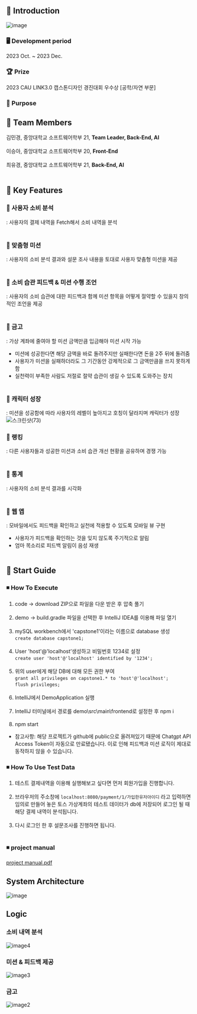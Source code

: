 ## 📌 Introduction
![image](https://github.com/choiyukyung/Capstone1_class7_team4/assets/80468377/dc97daeb-a7d0-4205-a781-5b77604d78da)
### 🖥 Development period
2023 Oct. ~ 2023 Dec.
### 🏆 Prize
2023 CAU LINK3.0 캡스톤디자인 경진대회 우수상 [공학/자연 부문]  
### 💪 Purpose

## 📌 Team Members
김민경, 중앙대학교 소프트웨어학부 21, **Team Leader, Back-End, AI** </br></br>
이승아, 중앙대학교 소프트웨어학부 20, **Front-End** </br></br>
최유경, 중앙대학교 소프트웨어학부 21, **Back-End, AI** </br></br>

## 📌 Key Features
### 🔎 사용자 소비 분석
: 사용자의 결제 내역을 Fetch해서 소비 내역을 분석 </br></br>

### 🔎 맞춤형 미션 
: 사용자의 소비 분석 결과와 설문 조사 내용을 토대로 사용자 맞춤형 미션을 제공 </br></br>

### 🔎 소비 습관 피드백 & 미션 수행 조언
: 사용자의 소비 습관에 대한 피드백과 함께 미션 항목을 어떻게 절약할 수 있을지 창의적인 조언을 제공</br></br>

### 🔎 금고
: 가상 계좌에 줄여야 할 미션 금액만큼 입금해야 미션 시작 가능 
- 미션에 성공한다면 해당 금액을 바로 돌려주지만 실패한다면 돈을 2주 뒤에 돌려줌
- 사용자가 미션을 실패하더라도 그 기간동안 강제적으로 그 금액만큼을 쓰지 못하게 함
- 실천력이 부족한 사람도 저절로 절약 습관이 생길 수 있도록 도와주는 장치 </br></br>

### 🔎 캐릭터 성장
: 미션을 성공함에 따라 사용자의 레벨이 높아지고 호칭이 달라지며 캐릭터가 성장 
![스크린샷(73)](https://github.com/choiyukyung/Capstone1_class7_team4/assets/80468377/36b66682-981f-4656-9cad-f5ac810ec11b) </br>

### 🔎 랭킹
: 다른 사용자들과 성공한 미션과 소비 습관 개선 현황을 공유하며 경쟁 가능</br></br>

### 🔎 통계
: 사용자의 소비 분석 결과를 시각화 </br></br>

### 🔎 웹 앱
: 모바일에서도 피드백을 확인하고 실천에 적용할 수 있도록 모바일 뷰 구현 
- 사용자가 피드백을 확인하는 것을 잊지 않도록 주기적으로 알림 
- 엄마 목소리로 피드백 알림이 음성 재생 </br></br>

## 📌 Start Guide

### ◾ How To Execute
1. code -> download ZIP으로 파일을 다운 받은 후 압축 풀기 </br></br>
2. demo -> build.gradle 파일을 선택한 후 IntelliJ IDEA를 이용해 파일 열기</br></br>
3. mySQL workbench에서 'capstone1'이라는 이름으로 database 생성  
	```create database capstone1; ```</br></br>
4. User 'host'@'localhost’생성하고 비밀번호 1234로 설정  
	```create user 'host'@'localhost' identified by '1234';```</br></br>
5. 위의 user에게 해당 DB에 대해 모든 권한 부여  
	```grant all privileges on capstone1.* to 'host'@'localhost';```  
	```flush privileges;```</br></br>
6. IntelliJ에서 DemoApplication 실행</br></br>
7. IntelliJ 터미널에서 경로를 demo\src\main\frontend로 설정한 후 npm i</br></br>
8. npm start  </br>

- 참고사항: 해당 프로젝트가 github에 public으로 올려져있기 때문에 Chatgpt API Access Token이 자동으로 만료됐습니다. 이로 인해 피드백과 미션 로직이 제대로 동작하지 않을 수 있습니다.

### ◾ How To Use Test Data
1. 테스트 결제내역을 이용해 실행해보고 싶다면 먼저 회원가입을 진행합니다.</br></br>
2. 브라우저의 주소창에 ```localhost:8080/payment/1/가입한유저아이디``` 라고 입력하면 임의로 만들어 놓은 토스 가상계좌의 테스트 데이터가 db에 저장되어 로그인 될 때 해당 결제 내역이 분석됩니다.</br></br>
3. 다시 로그인 한 후 설문조사를 진행하면 됩니다.</br></br>

### ◾ project manual
[project manual.pdf](https://github.com/choiyukyung/Capstone1_class7_team4/files/13743405/project.manual.pdf)


## System Architecture
![image](https://github.com/choiyukyung/Capstone1_class7_team4/assets/80468377/9bbabc87-0515-47a0-84f8-138840b7fae7)

## Logic
### 소비 내역 분석
![image4](https://github.com/choiyukyung/Capstone1_class7_team4/assets/80468377/a4527682-0ed5-4aef-84c8-e1aa6574d090)

### 미션 & 피드백 제공
![image3](https://github.com/choiyukyung/Capstone1_class7_team4/assets/80468377/df9a80d5-78f4-44d1-869a-5dcb3dd8b35c)

### 금고
![image2](https://github.com/choiyukyung/Capstone1_class7_team4/assets/80468377/938decb8-68dd-458f-8309-e60dbeaf7842)
